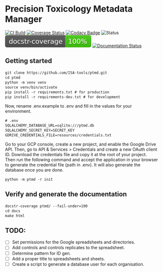 # Precision Toxicology Metadata Manager
[![CI Build](https://github.com/precisiontox/ptox-metadata-manager/actions/workflows/build.yml/badge.svg)](https://github.com/precisiontox/ptox-metadata-manager/actions/workflows/build.yml)
[![Coverage Status](https://coveralls.io/repos/github/precisiontox/ptox-metadata-manager/badge.svg?branch=terazus-badges)](https://coveralls.io/github/precisiontox/ptox-metadata-manager?branch=terazus-badges)
[![Codacy Badge](https://app.codacy.com/project/badge/Grade/1503dc8bf33c40bbb474ec328ba90219)](https://www.codacy.com/gh/precisiontox/ptox-metadata-manager/dashboard?utm_source=github.com&amp;utm_medium=referral&amp;utm_content=precisiontox/ptox-metadata-manager&amp;utm_campaign=Badge_Grade)
![Status](https://camo.githubusercontent.com/d101bf45a713753a714d0cd41b86cd92fbcda60c63f32f48c611e63b5df2e656/68747470733a2f2f696d672e736869656c64732e696f2f62616467652f7374617475732d616c7068612d6f72616e6765)
![Documentation Coverage](./docs_badge.svg)
[![Documentation Status](https://readthedocs.org/projects/pretox-metadata-manager/badge/?version=latest)](https://pretox-metadata-manager.readthedocs.io/en/latest/?badge=latest)

## Getting started
```shell
git clone https://github.com/ISA-tools/ptmd.git
cd ptmd
python -m venv venv
source venv/bin/activate
pip install -r requirements.txt # for production
pip install -r requirements-dev.txt # for development
```

Now, rename .env.example to .env and fill in the values for your environment.
```text
# .env
SQLALCHEMY_DATABASE_URL=sqlite:///ptmd.db
SQLALCHEMY_SECRET_KEY=SECRET_KEY
GDRIVE_CREDENTIALS_FILE=resources/credentials.txt
```

Go to your GCP console, create a new project, and enable the Google Drive API. Then, go to API & Services > Credentials 
and create a new OAuth client ID. Download the credentials file and copy it at the root of your project. Then run the 
following command and accept the application in your browser to generate the credential file (path in .env).
It will also generate the database once you are done.
```shell
python -m ptmd -r init
```

## Verify and generate the documentation
```shell
docstr-coverage ptmd/ --fail-under=100
cd docs
make html
```


## TODO:
- [ ] Set permissions for the Google spreadsheets and directories.
- [ ] Add controls and controls replicates to the spreadsheet.
- [ ] Determine pattern for ID gen.
- [ ] Add a proper title to spreadsheets and sheets.
- [ ] Create a script to generate a database user for each organisation.